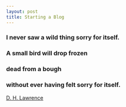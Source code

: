 ```yaml
---
layout: post
title: Starting a Blog
---
```


### I never saw a wild thing sorry for itself.
### A small bird will drop frozen
### dead from a bough
### without ever having felt sorry for itself.

[D. H. Lawrence](http://www.biography.com/people/dh-lawrence-17175776)
